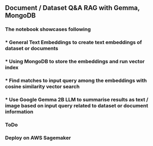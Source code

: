 ## Document / Dataset Q&A  RAG with Gemma, MongoDB ##

### The notebook showcases following ###
### * General Text Embeddings to create text embeddings of dataset or documents ###
### * Using MongoDB to store the embeddings and run vector index ###
### * Find matches to input query among the embeddings with cosine similarity vector search ###
### * Use Google Gemma 2B LLM to summarise results as text / image based on input query related to dataset or document information ###


### ToDo ###
### Deploy on AWS Sagemaker ###
